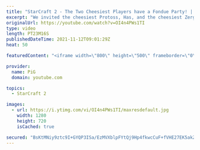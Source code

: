 ```yaml
---
title: "StarCraft 2 - The Two Cheesiest Players have a Fondue Party! | Has vs Bly CHEESEDOWN Part 1/4"
excerpt: "We invited the cheesiest Protoss, Has, and the cheesiest Zerg, Bly, to have a Cheesedown with us to determine who is the best at serving fondue. PiG Sty Festival 2021 https://www.pigstarcraft.com/about/pig-sty-festival/  -- 🐷 Second Channel for Learning Resources: https://www.youtube.com/c/PiGRandom"
originalUrl: https://youtube.com/watch?v=OI4n4PWs1TI
type: video
length: PT23M16S
publishedDateTime: 2021-11-12T09:01:29Z
heat: 50

featuredContent: "<iframe width=\"800\" height=\"500\" frameborder=\"0\" src=\"https://www.youtube.com/embed/OI4n4PWs1TI\" allow=\"accelerometer; autoplay; encrypted-media; gyroscope; picture-in-picture\" allowfullscreen></iframe>"

provider:
  name: PiG
  domain: youtube.com

topics:
  - StarCraft 2

images:
  - url: https://i.ytimg.com/vi/OI4n4PWs1TI/maxresdefault.jpg
    width: 1280
    height: 720
    isCached: true

secured: "BsKtMNiy9ztc9I+GYQP3ISa/EzMVXblpFYtQj9Hp4fkwcCuF+fVHE27EK5akZ1JylBGtBTMOBEHBFdE8DIgXYrncX794bKDd+dxKDcc4eIdKyQFMN8Ae+leEicBprOpxfq9hY8f1V2hbo7FOF+aVMA9BL2pnTvHPGvBXuNcDctycO3CV94h/EUtqczAOxEqcbDKIhfTWt00dfPQ6izj/O8KyGNKPUDd+Lo4LboYMbRNVGYN9C9Vw8L6fM/KxUQGBlmlHu+PNivKm91KfJzp/9EvwK4/9kLhdbV21hdcHtvdXzq4mSa+09Wk1zU1Ih4azKM9S4qc09bdi9pwmmdxgZWPhXXX/DW5PfBAfnG6EfXUJ4cw7g1gnMy+rE+/3bdyTkxC4Y5rpiTEnZO+Vmm11mZdRtaWOleo8TVmpgqZt2KI=;raGyggvX22UQYc9exHk+sQ=="
---
```


